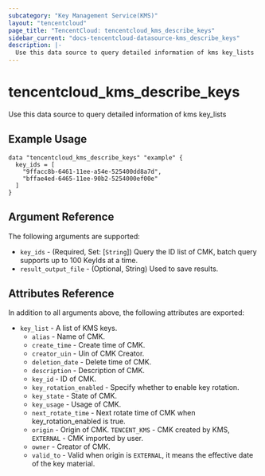 ```yaml
---
subcategory: "Key Management Service(KMS)"
layout: "tencentcloud"
page_title: "TencentCloud: tencentcloud_kms_describe_keys"
sidebar_current: "docs-tencentcloud-datasource-kms_describe_keys"
description: |-
  Use this data source to query detailed information of kms key_lists
---
```


# tencentcloud_kms_describe_keys

Use this data source to query detailed information of kms key_lists

## Example Usage

```hcl
data "tencentcloud_kms_describe_keys" "example" {
  key_ids = [
    "9ffacc8b-6461-11ee-a54e-525400dd8a7d",
    "bffae4ed-6465-11ee-90b2-5254000ef00e"
  ]
}
```

## Argument Reference

The following arguments are supported:

* `key_ids` - (Required, Set: [`String`]) Query the ID list of CMK, batch query supports up to 100 KeyIds at a time.
* `result_output_file` - (Optional, String) Used to save results.

## Attributes Reference

In addition to all arguments above, the following attributes are exported:

* `key_list` - A list of KMS keys.
  * `alias` - Name of CMK.
  * `create_time` - Create time of CMK.
  * `creator_uin` - Uin of CMK Creator.
  * `deletion_date` - Delete time of CMK.
  * `description` - Description of CMK.
  * `key_id` - ID of CMK.
  * `key_rotation_enabled` - Specify whether to enable key rotation.
  * `key_state` - State of CMK.
  * `key_usage` - Usage of CMK.
  * `next_rotate_time` - Next rotate time of CMK when key_rotation_enabled is true.
  * `origin` - Origin of CMK. `TENCENT_KMS` - CMK created by KMS, `EXTERNAL` - CMK imported by user.
  * `owner` - Creator of CMK.
  * `valid_to` - Valid when origin is `EXTERNAL`, it means the effective date of the key material.



